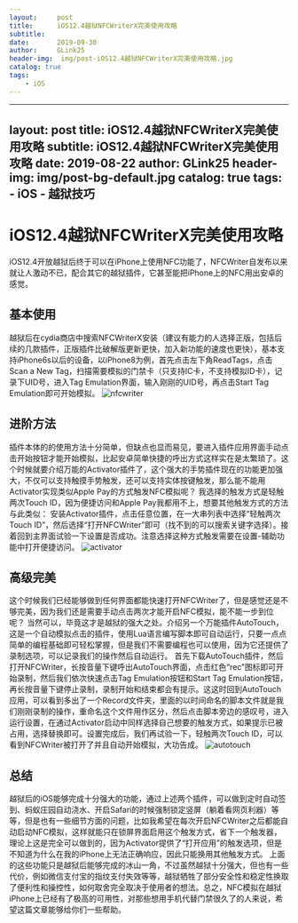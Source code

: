 ```yaml
---
layout:     post
title:      iOS12.4越狱NFCWriterX完美使用攻略
subtitle:   
date:       2019-09-30
author:     GLink25
header-img:  img/post-iOS12.4越狱NFCWriterX完美使用攻略.jpg
catalog: true
tags:
    - iOS
---
```

---
layout:     post
title:      iOS12.4越狱NFCWriterX完美使用攻略
subtitle:   iOS12.4越狱NFCWriterX完美使用攻略
date:       2019-08-22
author:     GLink25
header-img: img/post-bg-default.jpg
catalog: true
tags:
    - iOS
    - 越狱技巧
---

# iOS12.4越狱NFCWriterX完美使用攻略

iOS12.4开放越狱后终于可以在iPhone上使用NFC功能了，NFCWriter自发布以来就让人激动不已，配合其它的越狱插件，它甚至能把iPhone上的NFC用出安卓的感觉。

## 基本使用
越狱后在cydia商店中搜索NFCWriterX安装（建议有能力的人选择正版，包括后续的几款插件，正版插件比破解版更新更快，加入新功能的速度也更快），基本支持iPhone6s以后的设备，以iPhone8为例，首先点击左下角ReadTags，点击Scan a New Tag，扫描需要模拟的门禁卡（只支持IC卡，不支持模拟ID卡），记录下UID号，进入Tag Emulation界面，输入刚刚的UID号，再点击Start Tag Emulation即可开始模拟。
![nfcwriter](https://i.loli.net/2019/08/23/UTSJD3RgpZs4AbK.jpg)

## 进阶方法
插件本体的的使用方法十分简单，但缺点也显而易见，要进入插件应用界面手动点击开始按钮才能开始模拟，比起安卓简单快捷的呼出方式这样实在是太繁琐了。这个时候就要介绍万能的Activator插件了，这个强大的手势插件现在的功能更加强大，不仅可以支持触摸手势触发，还可以支持实体按键触发，那么能不能用Activator实现类似Apple Pay的方式触发NFC模拟呢？
我选择的触发方式是轻触两次Touch ID，因为便捷访问和Apple Pay我都用不上，想要其他触发方式的方法与此类似：
安装Activator插件，点击任意位置，在一大串列表中选择“轻触两次Touch ID”，然后选择“打开NFCWriter”即可（找不到的可以搜索关键字选择）。接着回到主界面试验一下设置是否成功。注意选择这种方式触发需要在设置-辅助功能中打开便捷访问。
![activator](https://i.loli.net/2019/08/23/5jzKOrdY7wXGxtf.jpg)
## 高级完美
这个时候我们已经能够做到任何界面都能快速打开NFCWriter了，但是感觉还是不够完美，因为我们还是需要手动点击两次才能开启NFC模拟，能不能一步到位呢？
当然可以，毕竟这才是越狱的强大之处。介绍另一个万能插件AutoTouch，这是一个自动模拟点击的插件，使用Lua语言编写脚本即可自动运行，只要一点点简单的编程基础即可轻松掌握，但是我们不需要编程也可以使用，因为它还提供了录制选项，可以记录我们的操作然后自动运行。
首先下载AutoTouch插件，然后打开NFCWriter，长按音量下键呼出AutoTouch界面，点击红色“rec”图标即可开始录制，然后我们依次快速点击Tag Emulation按钮和Start Tag Emulation按钮，再长按音量下键停止录制，录制开始和结束都会有提示。这这时回到AutoTouch应用，可以看到多出了一个Record文件夹，里面的以时间命名的脚本文件就是我们刚刚录制的操作，重命名这个文件用作区分，然后点击脚本旁边的感叹号，进入运行设置，在通过Activator启动中同样选择自己想要的触发方式，如果提示已被占用，选择替换即可。设置完成后，我们再试验一下，轻触两次Touch ID，可以看到NFCWriter被打开了并且自动开始模拟，大功告成。
![autotouch](https://i.loli.net/2019/08/23/xqhALDIRpKlGT4n.jpg)
## 总结
越狱后的iOS能够完成十分强大的功能，通过上述两个插件，可以做到定时自动签到、蚂蚁庄园自动浇水、开启Safari的时候强制锁定竖屏（躺着看网页利器）等等，但是也有一些细节方面的问题，比如我希望在每次开启NFCWriter之后都能自动启动NFC模拟，这样就能只在锁屏界面启用这个触发方式，省下一个触发器，理论上这是完全可以做到的，因为Activator提供了“打开应用”的触发选项，但是不知道为什么在我的iPhone上无法正确响应，因此只能换用其他触发方式。
上面的这些功能只是越狱后能够完成的冰山一角，不过虽然越狱十分强大，但也有一些代价，例如微信支付宝的指纹支付失效等等，越狱牺牲了部分安全性和稳定性换取了便利性和操控性，如何取舍完全取决于使用者的想法。总之，NFC模拟在越狱iPhone上已经有了极高的可用性，对那些想用手机代替门禁很久了的人来说，希望这篇文章能够给你们一些帮助。

